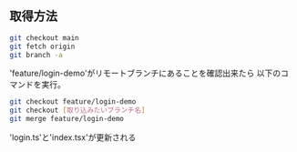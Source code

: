 ## 取得方法

```bash
git checkout main
git fetch origin
git branch -a
```
'feature/login-demo'がリモートブランチにあることを確認出来たら
以下のコマンドを実行。

```bash
git checkout feature/login-demo
git checkout [取り込みたいブランチ名]
git merge feature/login-demo
```

'login.ts'と'index.tsx'が更新される
